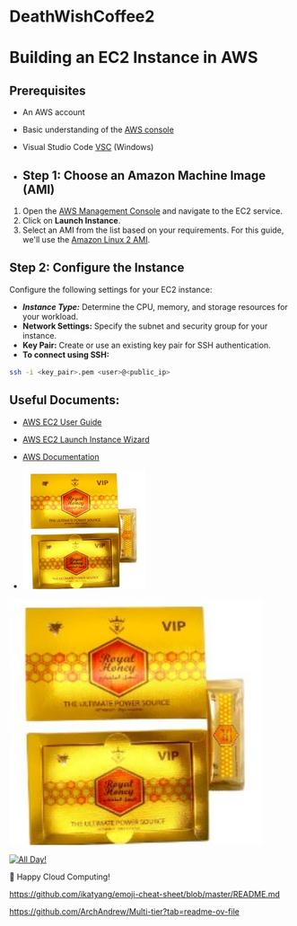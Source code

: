 # DeathWishCoffee2
# Building an EC2 Instance in AWS
## Prerequisites

- An AWS account
- Basic understanding of the [AWS console](https://aws.amazon.com/console/)
- Visual Studio Code [VSC](https://code.visualstudio.com/) (Windows)

- ## Step 1: Choose an Amazon Machine Image (AMI)

1. Open the [AWS Management Console](https://aws.amazon.com/console/) and navigate to the EC2 service.
2. Click on **Launch Instance**.
3. Select an AMI from the list based on your requirements. For this guide, we'll use the [Amazon Linux 2 AMI](https://aws.amazon.com/amazon-linux-2/).

## Step 2: Configure the Instance
Configure the following settings for your EC2 instance:

- ***Instance Type:*** Determine the CPU, memory, and storage resources for your workload.
- **Network Settings:** Specify the subnet and security group for your instance.
- **Key Pair:** Create or use an existing key pair for SSH authentication.
- **To connect using SSH:**
```bash
ssh -i <key_pair>.pem <user>@<public_ip>
```
## Useful Documents:

- [AWS EC2 User Guide](https://docs.aws.amazon.com/ec2/)
- [AWS EC2 Launch Instance Wizard](https://docs.aws.amazon.com/AWSEC2/latest/UserGuide/launching-instance.html)
- [AWS Documentation](https://docs.aws.amazon.com/)

- ![image](https://github.com/enlightenedcoder82/DeathWishCoffee2/blob/main/HoneyPacket.jpg)



<img src= "https://github.com/enlightenedcoder82/DeathWishCoffee2/blob/main/HoneyPacket.jpg" alt="image description" style="width:450px;">

[![All Day!](https://img.shields.io/badge/All%20DaySon%20All%20Damn%20Day!-%E2%9C%A8-red)](https://www.youtube.com/shorts/JWz19flMIP4)

:rocket: Happy Cloud Computing!

https://github.com/ikatyang/emoji-cheat-sheet/blob/master/README.md

https://github.com/ArchAndrew/Multi-tier?tab=readme-ov-file
